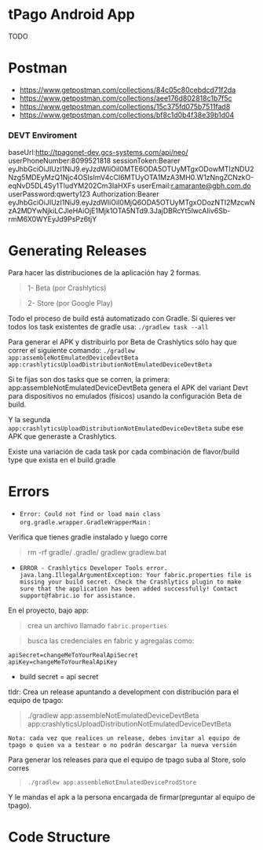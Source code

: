 # tPago Android App
TODO


# Postman

* https://www.getpostman.com/collections/84c05c80cebdcd71f2da
* https://www.getpostman.com/collections/aee176d802818c1b7f5c
* https://www.getpostman.com/collections/15c375fd075b7511fad8
* https://www.getpostman.com/collections/bf8c1d0b4f38e39b1d04

### DEVT Enviroment
baseUrl:http://tpagonet-dev.gcs-systems.com/api/neo/
userPhoneNumber:8099521818
sessionToken:Bearer eyJhbGciOiJIUzI1NiJ9.eyJzdWIiOiI0MTE6ODA5OTUyMTgxODowMTIzNDU2Nzg5MDEyMzQ1Njc4OSIsImV4cCI6MTUyOTA1MzA3MH0.W1zNngZCNzkO-eqNvD5DL4Sy1TludYM202Cm3IaHXFs
userEmail:r.amarante@gbh.com.do
userPassword:qwerty123
Authorization:Bearer eyJhbGciOiJIUzI1NiJ9.eyJzdWIiOiI0MjQ6ODA5OTUyMTgxODozNTI2MzcwNzA2MDYwNjkiLCJleHAiOjE1Mjk1OTA5NTd9.3JajDBRcYt5lwcAIiv6Sb-rmM6X0WYEyJd9PsPz6tjY


# Generating Releases

Para hacer las distribuciones de la aplicación hay 2 formas.

> 1- Beta (por Crashlytics)

> 2- Store (por Google Play)

Todo el proceso de build está automatizado con Gradle. Si quieres ver todos los task existentes de gradle usa: `./gradlew task --all`

Para generar el APK y distribuirlo por Beta de Crashlytics sólo hay que correr el siguiente comando:
`./gradlew app:assembleNotEmulatedDeviceDevtBeta app:crashlyticsUploadDistributionNotEmulatedDeviceDevtBeta`

Si te fijas son dos tasks que se corren, la primera: app:assembleNotEmulatedDeviceDevtBeta genera el APK del variant Devt para dispositivos no emulados (físicos) usando la configuración Beta de build.

Y la segunda `app:crashlyticsUploadDistributionNotEmulatedDeviceDevtBeta` sube ese APK que generaste a Crashlytics.

Existe una variación de cada task por cada combinación de flavor/build type que exista en el build.gradle


# Errors
- `Error: Could not find or load main class org.gradle.wrapper.GradleWrapperMain` :

Verifica que tienes gradle instalado y luego corre 
> rm -rf gradle/ .gradle/ gradlew gradlew.bat

- `ERROR - Crashlytics Developer Tools error.
java.lang.IllegalArgumentException: Your fabric.properties file is missing your build secret.
Check the Crashlytics plugin to make sure that the application has been added successfully!
Contact support@fabric.io for assistance.`

En el proyecto, bajo app: 
> crea un archivo llamado `fabric.properties`

> busca las credenciales en fabric y agregalas como: 

```
apiSecret=changeMeToYourRealApiSecret
apiKey=changeMeToYourRealApiKey
```
*  build secret = api secret

tldr: Crea un release apuntando a development con distribución para el equipo de tpago:
> ./gradlew app:assembleNotEmulatedDeviceDevtBeta app:crashlyticsUploadDistributionNotEmulatedDeviceDevtBeta


`Nota: cada vez que realices un release, debes invitar al equipo de tpago o quien va a testear o no podrán descargar la nueva versión`


Para generar los releases para que el equipo de tpago suba al Store, solo corres
> `./gradlew app:assembleNotEmulatedDeviceProdStore`

Y le mandas el apk a la persona encargada de firmar(preguntar al equipo de tpago).

# Code Structure
